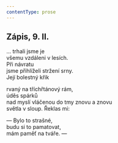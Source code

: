 ```yaml
---
contentType: prose
---
```


## Zápis, 9. II.

… trhali jsme je  
všemu vzdáleni v lesích.  
Při návratu  
jsme přihlíželi stržení srny.  
Její bolestný křik

rvaný na tříchřtánový rám,  
úděs spárků  
nad myslí vláčenou do tmy znovu a znovu  
světla v sloup. Řeklas mi:

— Bylo to strašné,  
budu si to pamatovat,  
mám paměť na tváře. —
